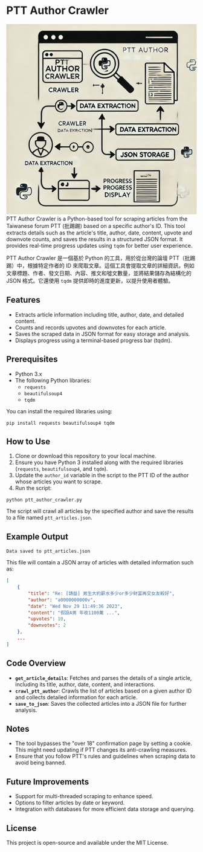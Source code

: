 
# PTT Author Crawler
![PTT Author Crawler.jpg](images%2FPTT%20Author%20Crawler.jpg)
PTT Author Crawler is a Python-based tool for scraping articles from the Taiwanese forum PTT (批踢踢) based on a specific author's ID. This tool extracts details such as the article's title, author, date, content, upvote and downvote counts, and saves the results in a structured JSON format. It provides real-time progress updates using `tqdm` for better user experience.

PTT Author Crawler 是一個基於 Python 的工具，用於從台灣的論壇 PTT（批踢踢）中，根據特定作者的 ID 來爬取文章。這個工具會提取文章的詳細資訊，例如文章標題、作者、發文日期、內容、推文和噓文數量，並將結果儲存為結構化的 JSON 格式。它還使用 `tqdm` 提供即時的進度更新，以提升使用者體驗。

## Features
- Extracts article information including title, author, date, and detailed content.
- Counts and records upvotes and downvotes for each article.
- Saves the scraped data in JSON format for easy storage and analysis.
- Displays progress using a terminal-based progress bar (tqdm).

## Prerequisites
- Python 3.x
- The following Python libraries:
  - `requests`
  - `beautifulsoup4`
  - `tqdm`

You can install the required libraries using:
```
pip install requests beautifulsoup4 tqdm
```

## How to Use
1. Clone or download this repository to your local machine.
2. Ensure you have Python 3 installed along with the required libraries (`requests`, `beautifulsoup4`, and `tqdm`).
3. Update the `author_id` variable in the script to the PTT ID of the author whose articles you want to scrape.
4. Run the script:
```
python ptt_author_crawler.py
```

The script will crawl all articles by the specified author and save the results to a file named `ptt_articles.json`.

## Example Output
```
Data saved to ptt_articles.json
```

This file will contain a JSON array of articles with detailed information such as:
```json
[
    {
        "title": "Re: [請益] 男生大約薪水多少or多少財富再交女友較好",
        "author": "a0000000000v",
        "date": "Wed Nov 29 11:49:36 2023",
        "content": "假設A男 年收1100萬 ...",
        "upvotes": 10,
        "downvotes": 2
    },
    ...
]
```

## Code Overview
- **`get_article_details`**: Fetches and parses the details of a single article, including its title, author, date, content, and interactions.
- **`crawl_ptt_author`**: Crawls the list of articles based on a given author ID and collects detailed information for each article.
- **`save_to_json`**: Saves the collected articles into a JSON file for further analysis.

## Notes
- The tool bypasses the "over 18" confirmation page by setting a cookie. This might need updating if PTT changes its anti-crawling measures.
- Ensure that you follow PTT's rules and guidelines when scraping data to avoid being banned.

## Future Improvements
- Support for multi-threaded scraping to enhance speed.
- Options to filter articles by date or keyword.
- Integration with databases for more efficient data storage and querying.

## License
This project is open-source and available under the MIT License.
```
